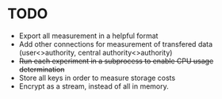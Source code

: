 # TODO

- Export all measurement in a helpful format
- Add other connections for measurement of transfered data (user<>authority, central authority<>authority)
- ~~Run each experiment in a subprocess to enable CPU usage determination~~
- Store all keys in order to measure storage costs
- Encrypt as a stream, instead of all in memory.